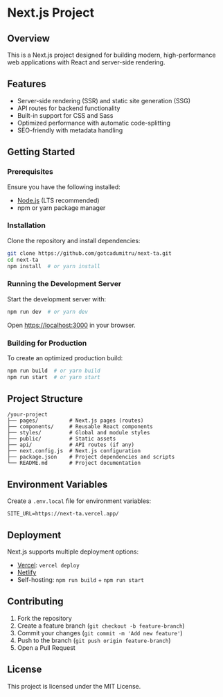# Next.js Project

## Overview
This is a Next.js project designed for building modern, high-performance web applications with React and server-side rendering.

## Features
- Server-side rendering (SSR) and static site generation (SSG)
- API routes for backend functionality
- Built-in support for CSS and Sass
- Optimized performance with automatic code-splitting
- SEO-friendly with metadata handling

## Getting Started

### Prerequisites
Ensure you have the following installed:
- [Node.js](https://nodejs.org/) (LTS recommended)
- npm or yarn package manager

### Installation
Clone the repository and install dependencies:
```sh
git clone https://github.com/gotcadumitru/next-ta.git
cd next-ta
npm install  # or yarn install
```

### Running the Development Server
Start the development server with:
```sh
npm run dev  # or yarn dev
```
Open [https://localhost:3000](https://localhost:3000) in your browser.

### Building for Production
To create an optimized production build:
```sh
npm run build  # or yarn build
npm run start  # or yarn start
```

## Project Structure
```
/your-project
├── pages/          # Next.js pages (routes)
├── components/     # Reusable React components
├── styles/         # Global and module styles
├── public/         # Static assets
├── api/            # API routes (if any)
├── next.config.js  # Next.js configuration
├── package.json    # Project dependencies and scripts
└── README.md       # Project documentation
```

## Environment Variables
Create a `.env.local` file for environment variables:
```
SITE_URL=https://next-ta.vercel.app/
```

## Deployment
Next.js supports multiple deployment options:
- [Vercel](https://vercel.com/): `vercel deploy`
- [Netlify](https://www.netlify.com/)
- Self-hosting: `npm run build` + `npm run start`

## Contributing
1. Fork the repository
2. Create a feature branch (`git checkout -b feature-branch`)
3. Commit your changes (`git commit -m 'Add new feature'`)
4. Push to the branch (`git push origin feature-branch`)
5. Open a Pull Request

## License
This project is licensed under the MIT License.

